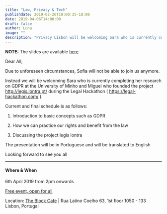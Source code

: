 ```yaml
---
title: "Law, Privacy & Tech"
publishdate: 2019-02-26T10:00:35-18:00
date: 2019-04-06T14:00:00
draft: false
author: Luna
image: ""
description: "Privacy Lisbon will be welcoming Sara who is currently completing her research on GDPR at the University of Minho and Miguel who founded the project http://legis.lontra.pt/"
---
```


**NOTE:** The slides are available [here](/resources/law-privacy-tech/)

Dear All,

Due to unforeseen circumstances, Sofia will not be able to join us anymore.

Instead we will be welcoming Sara who is currently completing her research on GDPR at the University of Minho and Miguel who founded the project http://legis.lontra.pt/ during the Legal Hackathon ( https://legal-hackathon.com/ ).

Current and final schedule is as follows:

1. Introduction to basic concepts such as GDPR

2. How we can practice our rights and benefit from the law

3. Discussing the project legis lontra

The presentation will be in Portuguese and will be translated to English

Looking forward to see you all

-----

#### Where & When
6th April 2019 from 2pm onwards

[Free event, open for all](https://www.meetup.com/Social-at-The-Block-Cafe/)

Location: [The Block Cafe](http://theblock.cafe/) |  Rua Latino Coelho 63, 1st floor 1050 - 133 Lisbon, Portugal

